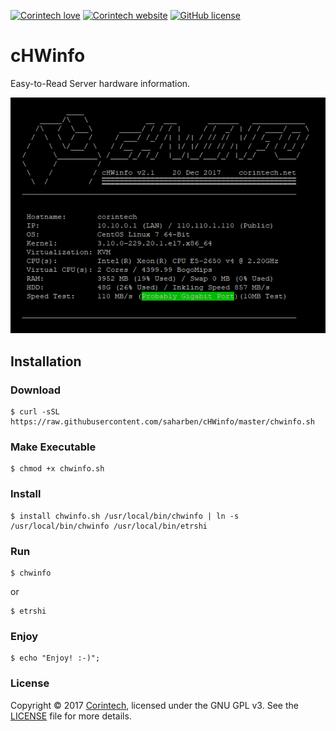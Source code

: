 
[![Corintech love](https://img.shields.io/badge/Made%20With-%E2%99%A5-ff0fa0.svg)](https://www.corintech.net)
[![Corintech website](https://img.shields.io/badge/Website-Corintech-272645.svg)](https://www.corintech.net)
[![GitHub license](https://img.shields.io/github/license/saharben/cHWinfo.svg?style=flat-square&label=License)](https://github.com/saharben/cHWinfo/blob/master/LICENSE)

# cHWinfo
Easy-to-Read Server hardware information.

![screenshot](https://raw.githubusercontent.com/saharben/cHWinfo/master/chwinfo.png)

## Installation

### Download
```shell
$ curl -sSL https://raw.githubusercontent.com/saharben/cHWinfo/master/chwinfo.sh
```

### Make Executable
```shell
$ chmod +x chwinfo.sh
```

### Install
```shell
$ install chwinfo.sh /usr/local/bin/chwinfo | ln -s /usr/local/bin/chwinfo /usr/local/bin/etrshi
```

### Run
```shell
$ chwinfo
```
or
```shell
$ etrshi
```

### Enjoy
```shell
$ echo "Enjoy! :-)";
```

### License
Copyright © 2017 <a href="https://www.corintech.net">Corintech</a>, licensed under the GNU GPL v3. See the <a href="https://raw.githubusercontent.com/saharben/cHWinfo/master/LICENSE">LICENSE</a> file for more details.
